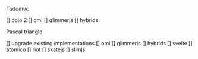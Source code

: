Todomvc

[] dojo 2
[] omi
[] glimmerjs
[] hybrids

Pascal triangle

[] upgrade existing implementations
[] omi
[] glimmerjs
[] hybrids
[] svelte
[] atomico
[] riot
[] skatejs
[] slimjs

